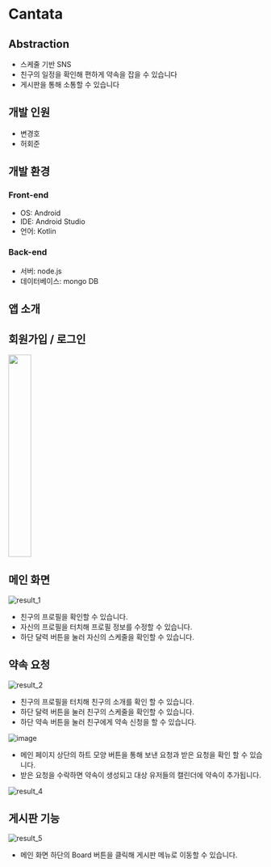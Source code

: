 # Cantata

## Abstraction
- 스케줄 기반 SNS
- 친구의 일정을 확인해 편하게 약속을 잡을 수 있습니다
- 게시판을 통해 소통할 수 있습니다

## 개발 인원
- 변경호
- 허회준

## 개발 환경
### Front-end
- OS: Android 
- IDE: Android Studio
- 언어: Kotlin
### Back-end
- 서버: node.js
- 데이터베이스: mongo DB

## 앱 소개

## 회원가입 / 로그인
<img src="https://user-images.githubusercontent.com/79579154/188381040-2a2b3f63-8916-4e47-9d33-3659dd3161fa.jpeg" width="30%" height="400">

## 메인 화면

![result_1](https://user-images.githubusercontent.com/79579154/188393785-9a91ec90-8f7d-4008-9d62-d37c389591f1.jpeg)



- 친구의 프로필을 확인할 수 있습니다.
- 자신의 프로필을 터치해 프로필 정보를 수정할 수 있습니다.
- 하단 달력 버튼을 눌러 자신의 스케줄을 확인할 수 있습니다.

## 약속 요청

![result_2](https://user-images.githubusercontent.com/79579154/188395886-ecf6e6c8-7ee9-48be-80c8-d8e6c8f6510b.jpeg)


- 친구의 프로필을 터치해 친구의 소개를 확인 할 수 있습니다.
- 하단 달력 버튼을 눌러 친구의 스케줄을 확인할 수 있습니다.
- 하단 약속 버튼을 눌러 친구에게 약속 신청을 할 수 있습니다.  
  


![image](https://user-images.githubusercontent.com/79579154/188554312-149d32a1-ba66-4b2d-bfd3-312a695a915f.png)
- 메인 페이지 상단의 하트 모양 버튼을 통해 보낸 요청과 받은 요청을 확인 할 수 있습니다.
- 받은 요청을 수락하면 약속이 생성되고 대상 유저들의 캘린더에 약속이 추가됩니다.

![result_4](https://user-images.githubusercontent.com/79579154/188554575-c45ba2bc-9e97-43b9-b30f-4dc9f71c0a65.jpeg)

## 게시판 기능

![result_5](https://user-images.githubusercontent.com/79579154/188554938-2c8c425e-abc8-4855-acf4-c2d1cbd8240f.jpeg)

- 메인 화면 하단의 Board 버튼을 클릭해 게시판 메뉴로 이동할 수 있습니다.

